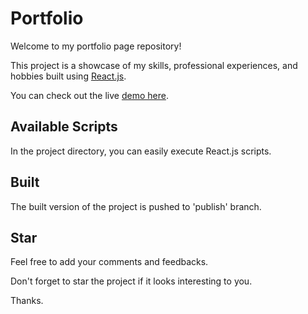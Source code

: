 # Portfolio

Welcome to my portfolio page repository!

This project is a showcase of my skills, professional experiences, and hobbies built using [React.js](https://github.com/facebook/create-react-app).

You can check out the live [demo here](https://youseffatouraee.com).

## Available Scripts

In the project directory, you can easily execute React.js scripts.

## Built

The built version of the project is pushed to 'publish' branch.

## Star

Feel free to add your comments and feedbacks.

Don't forget to star the project if it looks interesting to you.

Thanks.
